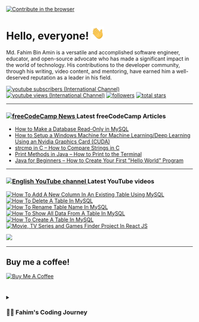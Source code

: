 [![Contribute in the browser](https://gitpod.io/button/open-in-gitpod.svg)](https://gitpod.io/#https://github.com/FahimFBA/FahimFBA)

# Hello, everyone! <img src="./img/wave.gif" width="35px" height= "35px">

Md. Fahim Bin Amin is a versatile and accomplished software engineer, educator, and open-source advocate who has made a significant impact in the world of technology. His contributions to the developer community, through his writing, video content, and mentoring, have earned him a well-deserved reputation as a leader in his field.


   <p align="left">
      <a href="https://www.youtube.com/@FahimAmin?sub_confirmation=1">
         <img alt="youtube subscribers (International Channel)" title="Subscribe to my YouTube channel" src="https://custom-icon-badges.demolab.com/youtube/channel/subscribers/UCG97GCUifMS2Vm28tgXQi0Q?color=%23E05D44&label=SUBSCRIBE&logo=video&logoColor=white&style=for-the-badge&labelColor=CE4630"/></a> 
      <a href="https://www.youtube.com/@FahimAmin">
         <img alt="youtube views (International Channel)" title="YouTube views" src="https://custom-icon-badges.demolab.com/youtube/channel/views/UCG97GCUifMS2Vm28tgXQi0Q?color=%23E1AD0E&logo=eye&logoColor=white&style=for-the-badge&labelColor=C79600"/></a> 
      <a href="https://github.com/FahimFBA?tab=followers">
         <img alt="followers" title="Follow me on Github" src="https://custom-icon-badges.demolab.com/github/followers/FahimFBA?color=236ad3&labelColor=1155ba&style=for-the-badge&logo=person-add&label=Follow&logoColor=white"/></a>
      <a href="https://github.com/FahimFBA?tab=repositories&sort=stargazers">
         <img alt="total stars" title="Total stars on GitHub" src="https://custom-icon-badges.demolab.com/github/stars/FahimFBA?color=55960c&style=for-the-badge&labelColor=488207&logo=star"/></a>
   </p>

---
### <a href="https://www.freecodecamp.org/news/author/fahimbinamin/"><img src="https://github.com/selenium-cucumber/selenium-cucumber-java/assets/64195132/1554283d-c054-47ef-bbf0-d31bf367dba7" title="freeCodeCamp Article" alt="freeCodeCamp News" width="35"/> </a>Latest freeCodeCamp Articles
* [How to Make a Database Read-Only in MySQL](https://www.freecodecamp.org/news/how-to-make-a-database-read-only-in-mysql/)
* [How to Setup a Windows Machine for Machine Learning/Deep Learning Using an Nvidia Graphics Card (CUDA)](https://www.freecodecamp.org/news/how-to-setup-windows-machine-for-ml-dl-using-nvidia-graphics-card-cuda/)
* [strcmp in C – How to Compare Strings in C](https://www.freecodecamp.org/news/strcmp-in-c-how-to-compare-strings-in-c/)
* [Print Methods in Java – How to Print to the Terminal](https://www.freecodecamp.org/news/print-methods-in-java/)
* [Java for Beginners – How to Create Your First "Hello World" Program](https://www.freecodecamp.org/news/hello-world-in-java/)

---

### <a href="https://www.youtube.com/@FahimAmin?sub_confirmation=1"><img src="https://cdn.worldvectorlogo.com/logos/youtube-icon.svg" title="English YouTube channel" alt="English YouTube channel" width="30"/> </a>Latest YouTube videos

<!-- BEGIN YOUTUBE-CARDS -->
[![How To Add A New Column In An Existing Table Using MySQL](https://ytcards.demolab.com/?id=tEjQEwhcaqM&title=How+To+Add+A+New+Column+In+An+Existing+Table+Using+MySQL&lang=en&timestamp=1687957333&background_color=%230d1117&title_color=%23ffffff&stats_color=%23dedede&width=250&border_radius=5&duration=123 "How To Add A New Column In An Existing Table Using MySQL")](https://www.youtube.com/watch?v=tEjQEwhcaqM)
[![How To Delete A Table In MySQL](https://ytcards.demolab.com/?id=oIaPGrP2p5A&title=How+To+Delete+A+Table+In+MySQL&lang=en&timestamp=1687878044&background_color=%230d1117&title_color=%23ffffff&stats_color=%23dedede&width=250&border_radius=5&duration=100 "How To Delete A Table In MySQL")](https://www.youtube.com/watch?v=oIaPGrP2p5A)
[![How To Rename Table Name In MySQL](https://ytcards.demolab.com/?id=Zoc-24qIic0&title=How+To+Rename+Table+Name+In+MySQL&lang=en&timestamp=1687795211&background_color=%230d1117&title_color=%23ffffff&stats_color=%23dedede&width=250&border_radius=5&duration=189 "How To Rename Table Name In MySQL")](https://www.youtube.com/watch?v=Zoc-24qIic0)
[![How To Show All Data From A Table In MySQL](https://ytcards.demolab.com/?id=B_0IMgHITtQ&title=How+To+Show+All+Data+From+A+Table+In+MySQL&lang=en&timestamp=1687764846&background_color=%230d1117&title_color=%23ffffff&stats_color=%23dedede&width=250&border_radius=5&duration=154 "How To Show All Data From A Table In MySQL")](https://www.youtube.com/watch?v=B_0IMgHITtQ)
[![How To Create A Table In MySQL](https://ytcards.demolab.com/?id=OiW_Kh0_s9A&title=How+To+Create+A+Table+In+MySQL&lang=en&timestamp=1687621691&background_color=%230d1117&title_color=%23ffffff&stats_color=%23dedede&width=250&border_radius=5&duration=721 "How To Create A Table In MySQL")](https://www.youtube.com/watch?v=OiW_Kh0_s9A)
[![Movie, TV Series and Games Finder Project In React JS](https://ytcards.demolab.com/?id=8S8tFoEDz_w&title=Movie%2C+TV+Series+and+Games+Finder+Project+In+React+JS&lang=en&timestamp=1687537308&background_color=%230d1117&title_color=%23ffffff&stats_color=%23dedede&width=250&border_radius=5&duration=160 "Movie, TV Series and Games Finder Project In React JS")](https://www.youtube.com/watch?v=8S8tFoEDz_w)
<!-- END YOUTUBE-CARDS -->

[<img src="https://custom-icon-badges.demolab.com/badge/-Subscribe%20For%20More-red?style=for-the-badge&logo=video&logoColor=white"/>](https://www.youtube.com/@FahimAmin?sub_confirmation=1)

<hr>

## Buy me a coffee!

<a href="https://www.buymeacoffee.com/fahimbinamin" target="_blank"><img src="https://cdn.buymeacoffee.com/buttons/v2/default-green.png" alt="Buy Me A Coffee" style="height: 60px !important;width: 217px !important;" ></a>

#

<details>
 <summary><h3>👨‍💻 Fahim's Coding Journey</h3></summary>

It's **Md. Fahim Bin Amin**, author [@freeCodeCamp](https://www.freecodecamp.org/news/author/fahimbinamin/), open-source contributor. I am also a contributor to [Microsoft](https://www.microsoft.com/en-us/) Research Investigation to OSS. Currently I am working actively on the official [freeCodeCamp](https://www.freecodecamp.org/) Bengali team as a volunteer {🎉 I am the 3rd Bangladeshi and the first and the only student from my university, [United International University](https://www.uiu.ac.bd/), who got this opportunity to work with the official team of freeCodeCamp 😋}.

Basically I like to work with Python, Java, C, C++, Markdown and so on. You can check my **blog site** [here](https://blog.fahimbinamin.com/).

I like to teach others about programming and technical stuff. I have [a Brand YouTube channel](https://www.youtube.com/@FahimAmin) where I teach programming and technical stuff regularly.

I also write articles frequently in various well-known platforms. Among those, [freeCodeCamp English](https://www.freecodecamp.org/news/author/fahimbinamin/), [freeCodeCamp Bengali](https://www.freecodecamp.org/bengali/news/author/fahimbinamin/), [Dev.to](https://dev.to/fahimfba) and [Hashnode](https://hashnode.com/@FahimFBA) are my most favourite platforms. 😊

[website]: https://fahimbinamin.com/
[youtube]: https://www.youtube.com/@FahimAmin

</summary>
</details>
